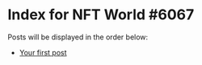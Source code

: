 # Index for NFT World #6067
Posts will be displayed in the order below:

- [Your first post](./001-first.md)

